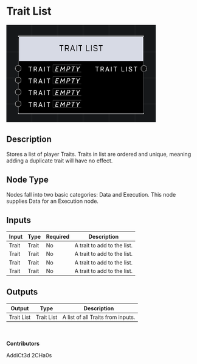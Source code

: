 # Trait List
![](../../../.gitbook/assets/trait-list.png)
## Description
Stores a list of player Traits. Traits in list are ordered and unique, meaning adding a duplicate trait will have no effect.

## Node Type
Nodes fall into two basic categories: Data and Execution. This node supplies Data for an Execution node.

## Inputs
| Input | Type | Required | Description |
|------------------|------------------|----------|--------------------------------------------------------------|
| Trait | Trait | No | A trait to add to the list. |
| Trait | Trait | No | A trait to add to the list. |
| Trait | Trait | No | A trait to add to the list. |
| Trait | Trait | No | A trait to add to the list. |

## Outputs
| Output | Type | Description |
|------------------|------------------|--------------------------------------------------------------|
| Trait List | Trait List | A list of all Traits from inputs. |

\
\
**Contributors**

AddiCt3d 2CHa0s